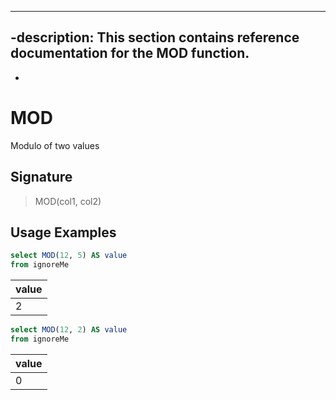 ----
-description: This section contains reference documentation for the MOD function.
----
-
 # MOD

Modulo of two values

## Signature

> MOD(col1, col2)

## Usage Examples


```sql
select MOD(12, 5) AS value
from ignoreMe
```

| value |
| ------------- |
| 2 |


```sql
select MOD(12, 2) AS value
from ignoreMe
```

| value |
| ------------- |
| 0 |
